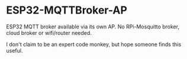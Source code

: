 # ESP32-MQTTBroker-AP
ESP32 MQTT broker available via its own AP. No RPi-Mosquitto broker, cloud broker or wifi/router needed.


I don't claim to be an expert code monkey, but hope someone finds this useful.
